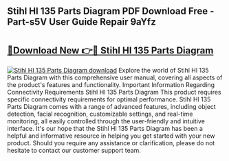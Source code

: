 ## Stihl Hl 135 Parts Diagram PDF Download Free - Part-s5V User Guide Repair 9aYfz

# <h2><a href="http://dfkxbqp.blite.top/?on=Stihl+Hl+135+Parts+Diagram">🔗Download New 👉🔴 Stihl Hl 135 Parts Diagram</a></h2>

[![Stihl Hl 135 Parts Diagram download](https://i.imgur.com/lujVjoI.png)](http://dfkxbqp.blite.top/?on=Stihl+Hl+135+Parts+Diagram)
Explore the world of Stihl Hl 135 Parts Diagram with this comprehensive user manual, covering all aspects of the product's features and functionality. Important Information Regarding Connectivity Requirements Stihl Hl 135 Parts Diagram This product requires specific connectivity requirements for optimal performance. Stihl Hl 135 Parts Diagram comes with a range of advanced features, including object detection, facial recognition, customizable settings, and real-time monitoring, all easily controlled through the user-friendly and intuitive interface. It's our hope that the Stihl Hl 135 Parts Diagram has been a helpful and informative resource in helping you get started with your new product. Should you require any assistance or clarification, please do not hesitate to contact our customer support team.
